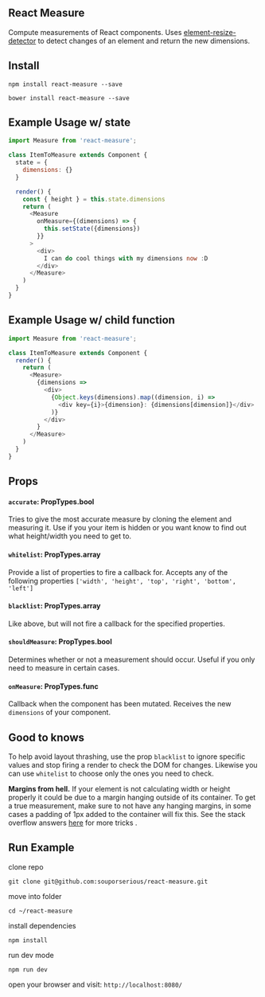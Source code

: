 ## React Measure

Compute measurements of React components. Uses [element-resize-detector](https://github.com/wnr/element-resize-detector) to detect changes of an element and return the new dimensions.

## Install

`npm install react-measure --save`

`bower install react-measure --save`

## Example Usage w/ state

```javascript
import Measure from 'react-measure';

class ItemToMeasure extends Component {
  state = {
    dimensions: {}
  }

  render() {
    const { height } = this.state.dimensions
    return (
      <Measure
        onMeasure={(dimensions) => {
          this.setState({dimensions})
        }}
      >
        <div>
          I can do cool things with my dimensions now :D
        </div>
      </Measure>
    )
  }
}
```

## Example Usage w/ child function

```javascript
import Measure from 'react-measure';

class ItemToMeasure extends Component {
  render() {
    return (
      <Measure>
        {dimensions =>
          <div>
            {Object.keys(dimensions).map((dimension, i) =>
              <div key={i}>{dimension}: {dimensions[dimension]}</div>
            )}
          </div>
        }
      </Measure>
    )
  }
}
```

## Props

#### `accurate`: PropTypes.bool

Tries to give the most accurate measure by cloning the element and measuring it. Use if you your item is hidden or you want know to find out what height/width you need to get to.

#### `whitelist`: PropTypes.array

Provide a list of properties to fire a callback for. Accepts any of the following properties `['width', 'height', 'top', 'right', 'bottom', 'left']`

#### `blacklist`: PropTypes.array

Like above, but will not fire a callback for the specified properties.

#### `shouldMeasure`: PropTypes.bool

Determines whether or not a measurement should occur. Useful if you only need to measure in certain cases.

#### `onMeasure`: PropTypes.func

Callback when the component has been mutated. Receives the new `dimensions` of your component.

## Good to knows
To help avoid layout thrashing, use the prop `blacklist` to ignore specific values and stop firing a render to check the DOM for changes. Likewise you can use `whitelist` to choose only the ones you need to check.

**Margins from hell.** If your element is not calculating width or height properly it could be due to a margin hanging outside of its container. To get a true measurement, make sure to not have any hanging margins, in some cases a padding of 1px added to the container will fix this. See the stack overflow answers [here](http://stackoverflow.com/questions/19718634/how-to-disable-margin-collapsing) for more tricks .

## Run Example

clone repo

`git clone git@github.com:souporserious/react-measure.git`

move into folder

`cd ~/react-measure`

install dependencies

`npm install`

run dev mode

`npm run dev`

open your browser and visit: `http://localhost:8080/`
